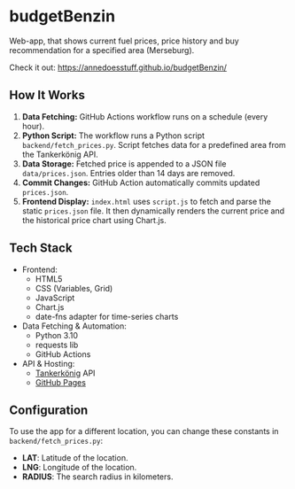 # budgetBenzin
Web-app, that shows current fuel prices, price history and buy recommendation for a specified area (Merseburg). 

Check it out: https://annedoesstuff.github.io/budgetBenzin/

## How It Works
1. **Data Fetching:** GitHub Actions workflow runs on a schedule (every hour).
2. **Python Script:** The workflow runs a Python script `backend/fetch_prices.py`. Script fetches data for a predefined area from the Tankerkönig API.
3. **Data Storage:** Fetched price is appended to a JSON file `data/prices.json`. Entries older than 14 days are removed.
4. **Commit Changes:** GitHub Action automatically commits updated `prices.json`.
5. **Frontend Display:** `index.html` uses `script.js` to fetch and parse the static `prices.json` file. It then dynamically renders the current price and the historical price chart using Chart.js.

## Tech Stack
- Frontend:
  - HTML5
  - CSS (Variables, Grid)
  - JavaScript
  - Chart.js
  - date-fns adapter for time-series charts
- Data Fetching & Automation:
  - Python 3.10
  - requests lib
  - GitHub Actions
- API & Hosting:
  - [Tankerkönig](https://creativecommons.tankerkoenig.de/) API
  - [GitHub Pages](https://pages.github.com/)

## Configuration
To use the app for a different location, you can change these constants in `backend/fetch_prices.py`:

- **LAT**: Latitude of the location.
- **LNG**: Longitude of the location.
- **RADIUS**: The search radius in kilometers.

